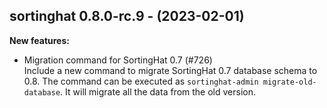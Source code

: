 ## sortinghat 0.8.0-rc.9 - (2023-02-01)

**New features:**

 * Migration command for SortingHat 0.7 (#726)\
   Include a new command to migrate SortingHat 0.7 database schema to
   0.8. The command can be executed as `sortinghat-admin migrate-old-
   database`. It will migrate all the data from the old version.

